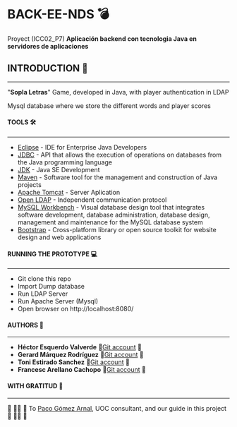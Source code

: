 # BACK-EE-NDS :bomb:
Proyect (ICC02_P7) **Aplicación backend con tecnologia Java en servidores de aplicaciones**

## INTRODUCTION :rocket:
***
"__Sopla Letras__" Game, developed in Java, with player authentication in LDAP

Mysql database where we store the different words and player scores

#### TOOLS :hammer_and_wrench:
***
- [Eclipse](https://www.eclipse.org) - IDE for Enterprise Java Developers
- [JDBC](https://docs.microsoft.com/es-es/sql/connect/jdbc/download-microsoft-jdbc-driver-for-sql-server?view=sql-server-ver15) - API that allows the execution of operations on databases from the Java programming language
- [JDK](https://www.oracle.com/es/java/technologies/javase-downloads.html) - Java SE Development 
- [Maven](https://maven.apache.org/) - Software tool for the management and construction of Java projects
- [Apache Tomcat](http://tomcat.apache.org/) - Server Aplication
- [Open LDAP](https://www.openldap.org/) - Independent communication protocol
- [MySQL Workbench](https://www.mysql.com/products/workbench/) - Visual database design tool that integrates software development, database administration, database design, management and maintenance for the MySQL database system
- [Bootstrap](https://getbootstrap.com/) - Cross-platform library or open source toolkit for website design and web applications

#### RUNNING THE PROTOTYPE :computer:
***
- Git clone this repo
- Import Dump database
- Run LDAP Server
- Run Apache Server (Mysql)
- Open browser on http://localhost:8080/

#### AUTHORS :monkey:
***
- __Héctor Esquerdo Valverde__            🐛[Git account](https://github.com/hectoresquerdo) 🐛
- __Gerard Márquez Rodríguez__            🐛[Git account](https://github.com/gmarquezro) 🐛
- __Toni Estirado Sanchez__               🐛[Git account](https://github.com/testirado) 🐛
- __Francesc Arellano Cachopo__           🐛[Git account](https://github.com/aretek88) 🐛
#### WITH GRATITUD :tada:
***
:hammer: :wrench::hammer: :wrench: To [Paco Gómez Arnal](https://www.youtube.com/c/PacoGomez), UOC consultant, and our guide in this project :hammer: :wrench::hammer: :wrench:


